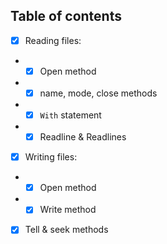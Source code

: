 ## Table of contents
- [x] Reading files:
- - [x] Open method
- - [x] name, mode, close methods
- - [x] `With` statement
- - [x] Readline & Readlines
- [x] Writing files:
- - [x] Open method
- - [x] Write method
- [x] Tell & seek methods
